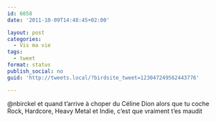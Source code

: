 ```yaml
---
id: 6058
date: '2011-10-09T14:48:45+02:00'

layout: post
categories:
  - Vis ma vie
tags:
  - tweet
format: status
publish_social: no
guid: 'http://tweets.local/?birdsite_tweet=123047249562443776'

---
```


@nbirckel et quand t’arrive à choper du Céline Dion alors que tu coche Rock, Hardcore, Heavy Metal et Indie, c’est que vraiment t’es maudit